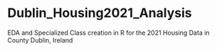 # Dublin_Housing2021_Analysis
EDA and Specialized Class creation in R for the 2021 Housing Data in County Dublin, Ireland
